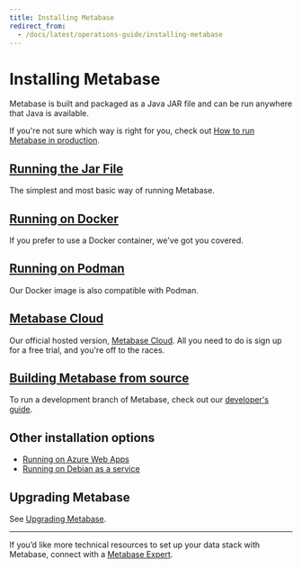 ```yaml
---
title: Installing Metabase
redirect_from:
  - /docs/latest/operations-guide/installing-metabase
---
```


# Installing Metabase

Metabase is built and packaged as a Java JAR file and can be run anywhere that Java is available.

If you're not sure which way is right for you, check out [How to run Metabase in production](https://www.metabase.com/blog/how-to-run-metabase-in-production).

## [Running the Jar File](running-the-metabase-jar-file.md)

The simplest and most basic way of running Metabase.

## [Running on Docker](running-metabase-on-docker.md)

If you prefer to use a Docker container, we've got you covered.

## [Running on Podman](running-metabase-on-podman.md)

Our Docker image is also compatible with Podman.

## [Metabase Cloud](https://www.metabase.com/pricing)

Our official hosted version, [Metabase Cloud](https://www.metabase.com/pricing). All you need to do is sign up for a free trial, and you're off to the races.

## [Building Metabase from source](../developers-guide/start.md)

To run a development branch of Metabase, check out our [developer's guide](../developers-guide/start.md).

## Other installation options

- [Running on Azure Web Apps](running-metabase-on-azure.md)
- [Running on Debian as a service](running-metabase-on-debian.md)

## Upgrading Metabase

See [Upgrading Metabase](upgrading-metabase.md).

*** 

If you’d like more technical resources to set up your data stack with Metabase, connect with a [Metabase Expert](https://www.metabase.com/partners/).
